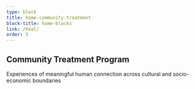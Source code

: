 ```yaml
---
type: block
title: home-community-treatment
block-title: home-blocks
link: /heal/
order: 5
---
```


## Community Treatment Program

Experiences of meaningful human connection across cultural and socio-economic boundaries